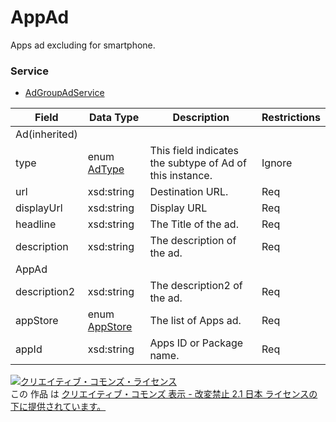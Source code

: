 # AppAd
Apps ad excluding for smartphone.
### Service
+ [AdGroupAdService](../services/AdGroupAdService.md)

| Field | Data Type | Description | Restrictions | 
|---|---|---|---|
| Ad(inherited)||||||
| type| enum <a href="./AdType.md">AdType</a>| This field indicates the subtype of Ad of this instance.| Ignore| Ignore| Ignore |
| url| xsd:string| Destination URL.| Req| ReqUpdatable| Ignore |
| displayUrl| xsd:string| Display URL| Req| ReqUpdatable| Ignore |
| headline| xsd:string| The Title of the ad.| Req| ReqUpdatable| Ignore |
| description| xsd:string| The description of the ad.| Req| Ignore| Ignore |
| AppAd||||||
| description2| xsd:string| The description2 of the ad.| Req| Ignore| Ignore |
| appStore| enum <a href="./AppStore.md">AppStore</a>| The list of Apps ad.| Req| Ignore| Ignore |
| appId| xsd:string| Apps ID or Package name.| Req| Ignore| Ignore |
<a rel="license" href="http://creativecommons.org/licenses/by-nd/2.1/jp/"><img alt="クリエイティブ・コモンズ・ライセンス" style="border-width:0" src="https://i.creativecommons.org/l/by-nd/2.1/jp/88x31.png" /></a><br />この 作品 は <a rel="license" href="http://creativecommons.org/licenses/by-nd/2.1/jp/">クリエイティブ・コモンズ 表示 - 改変禁止 2.1 日本 ライセンスの下に提供されています。</a>
